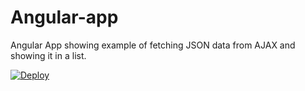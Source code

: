 # Angular-app
Angular App showing example of fetching JSON data from AJAX and showing it in a list. 


[![Deploy](https://www.herokucdn.com/deploy/button.svg)](https://heroku.com/deploy)
